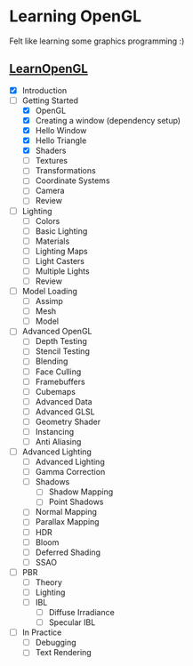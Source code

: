 # Learning OpenGL

Felt like learning some graphics programming :)

## [LearnOpenGL](https://learnopengl.com/)

- [x] Introduction
- [ ] Getting Started
  - [x] OpenGL
  - [x] Creating a window (dependency setup)
  - [x] Hello Window
  - [x] Hello Triangle
  - [x] Shaders
  - [ ] Textures
  - [ ] Transformations
  - [ ] Coordinate Systems
  - [ ] Camera
  - [ ] Review
- [ ] Lighting
  - [ ] Colors
  - [ ] Basic Lighting
  - [ ] Materials
  - [ ] Lighting Maps
  - [ ] Light Casters
  - [ ] Multiple Lights
  - [ ] Review
- [ ] Model Loading
  - [ ] Assimp
  - [ ] Mesh
  - [ ] Model
- [ ] Advanced OpenGL
  - [ ] Depth Testing
  - [ ] Stencil Testing
  - [ ] Blending
  - [ ] Face Culling
  - [ ] Framebuffers
  - [ ] Cubemaps
  - [ ] Advanced Data
  - [ ] Advanced GLSL
  - [ ] Geometry Shader
  - [ ] Instancing
  - [ ] Anti Aliasing
- [ ] Advanced Lighting
  - [ ] Advanced Lighting
  - [ ] Gamma Correction
  - [ ] Shadows
    - [ ] Shadow Mapping
    - [ ] Point Shadows
  - [ ] Normal Mapping
  - [ ] Parallax Mapping
  - [ ] HDR
  - [ ] Bloom
  - [ ] Deferred Shading
  - [ ] SSAO
- [ ] PBR
  - [ ] Theory
  - [ ] Lighting
  - [ ] IBL
    - [ ] Diffuse Irradiance
    - [ ] Specular IBL
- [ ] In Practice
  - [ ] Debugging
  - [ ] Text Rendering
